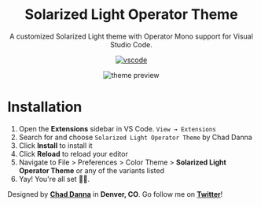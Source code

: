 <div align="center">

# Solarized Light Operator Theme

A customized Solarized Light theme with Operator Mono support for Visual Studio Code.

[![vscode](https://img.shields.io/badge/vscode-v1.12+-373277.svg?style=for-the-badge)](https://code.visualstudio.com/updates/v1_12)

![theme preview](https://imgur.com/a/C2hD3VU)

</div>

# Installation

1. Open the **Extensions** sidebar in VS Code. `View → Extensions`
2. Search for and choose `Solarized Light Operator Theme` by Chad Danna
3. Click **Install** to install it
4. Click **Reload** to reload your editor
5. Navigate to File > Preferences > Color Theme > **Solarized Light Operator Theme** or any of the variants listed
6. Yay! You're all set 🎉🎉.

Designed by **[Chad Danna](https://github.com/chaddanna)** in **Denver, CO**. Go follow me on **[Twitter](https://twitter.com/chaddillackin)**!
